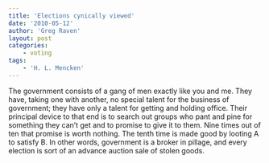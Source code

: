 ```yaml
---
title: 'Elections cynically viewed'
date: '2010-05-12'
author: 'Greg Raven'
layout: post
categories:
    - voting
tags:
    - 'H. L. Mencken'
---
```


The government consists of a gang of men exactly like you and me. They have, taking one with another, no special talent for the business of government; they have only a talent for getting and holding office. Their principal device to that end is to search out groups who pant and pine for something they can’t get and to promise to give it to them. Nine times out of ten that promise is worth nothing. The tenth time is made good by looting A to satisfy B. In other words, government is a broker in pillage, and every election is sort of an advance auction sale of stolen goods.